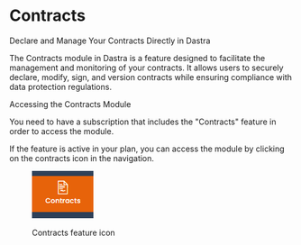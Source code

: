 # Contracts

Declare and Manage Your Contracts Directly in Dastra

The Contracts module in Dastra is a feature designed to facilitate the management and monitoring of your contracts. It allows users to securely declare, modify, sign, and version contracts while ensuring compliance with data protection regulations.

Accessing the Contracts Module

You need to have a subscription that includes the "Contracts" feature in order to access the module.

If the feature is active in your plan, you can access the module by clicking on the contracts icon in the navigation.

<figure><img src="../../.gitbook/assets/image (3).png" alt=""><figcaption><p>Contracts feature icon</p></figcaption></figure>
